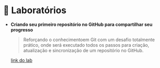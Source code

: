# 💾 Laboratórios

- **Criando seu primeiro repositório no GitHub para compartilhar seu progresso**

  > Reforçando o conhecimentoem Git com um desafio totalmente prático, onde será executado todos os passos para criação, atualização e sincronização de um repositório no GitHub.

  [link do lab](https://web.dio.me/lab/criando-seu-primeiro-repositorio-no-github-para-compartilhar-seu-progresso/learning/e714fb1c-4990-4c47-99a5-d97703e40b4d)
